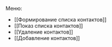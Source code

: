 Меню:
- [[Формирование списка контактов]]
- [[Показ списка контактов]]
- [[Удаление контактов]]
- [[Добавление контактов]]